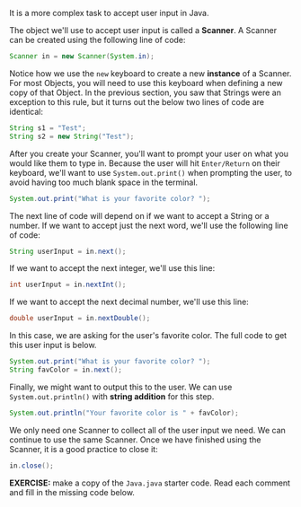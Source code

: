 It is a more complex task to accept user input in Java.

The object we'll use to accept user input is called a **Scanner**. A Scanner can be created using the following line of code:

```java
Scanner in = new Scanner(System.in);
```

Notice how we use the `new` keyboard to create a new **instance** of a Scanner. For most Objects, you will need to use this keyboard when defining a new copy of that Object. In the previous section, you saw that Strings were an exception to this rule, but it turns out the below two lines of code are identical:

```java
String s1 = "Test";
String s2 = new String("Test");
```

After you create your Scanner, you'll want to prompt your user on what you would like them to type in. Because the user will hit `Enter/Return` on their keyboard, we'll want to use `System.out.print()` when prompting the user, to avoid having too much blank space in the terminal.

```java
System.out.print("What is your favorite color? ");
```

The next line of code will depend on if we want to accept a String or a number. If we want to accept just the next word, we'll use the following line of code:

```java
String userInput = in.next();
```

If we want to accept the next integer, we'll use this line:

```java
int userInput = in.nextInt();
```

If we want to accept the next decimal number, we'll use this line:
```java
double userInput = in.nextDouble();
```

In this case, we are asking for the user's favorite color. The full code to get this user input is below.

```java
System.out.print("What is your favorite color? ");
String favColor = in.next();
```

Finally, we might want to output this to the user. We can use `System.out.println()` with **string addition** for this step.

```java
System.out.println("Your favorite color is " + favColor);
```

We only need one Scanner to collect all of the user input we need. We can continue to use the same Scanner. Once we have finished using the Scanner, it is a good practice to close it:

```java
in.close();
```

**EXERCISE:** make a copy of the `Java.java` starter code. Read each comment and fill in the missing code below.


